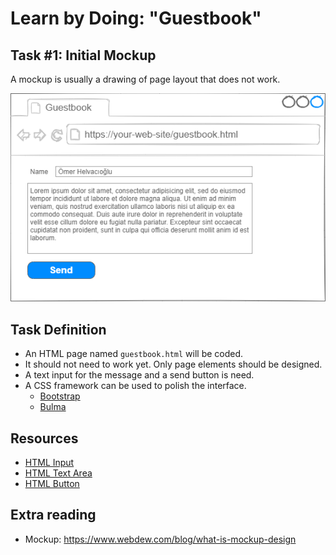 # Learn by Doing: "Guestbook"

## Task #1: Initial Mockup


A mockup is usually a drawing of page layout that does not work.

![Mockup](task01-layout.png "Mockup")

## Task Definition

- An HTML page named `guestbook.html` will be coded.
- It should not need to work yet. Only page elements should be designed.
- A text input for the message and a send button is need.
- A CSS framework can be used to polish the interface.
    - [Bootstrap](https://getbootstrap.com/docs/5.1/getting-started/introduction/)
    - [Bulma](https://bulma.io/documentation/overview/start/)



## Resources
- [HTML Input](https://developer.mozilla.org/en-US/docs/Web/HTML/Element/input/text)
- [HTML Text Area](https://developer.mozilla.org/en-US/docs/Web/HTML/Element/textarea)
- [HTML Button](https://developer.mozilla.org/en-US/docs/Web/HTML/Element/button)


## Extra reading

- Mockup: https://www.webdew.com/blog/what-is-mockup-design


